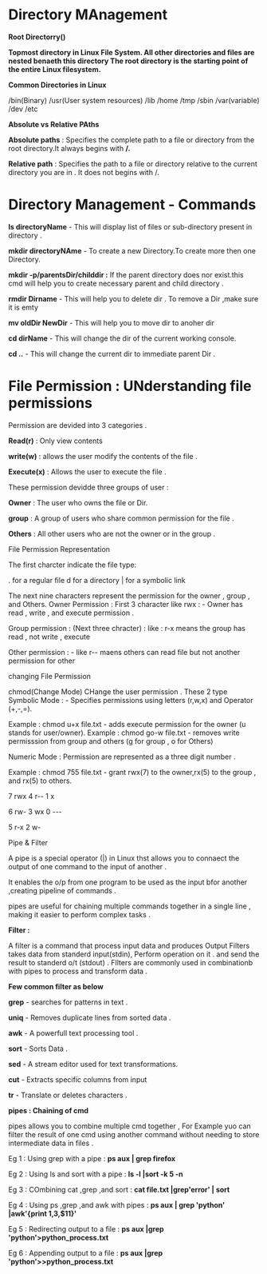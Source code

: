 # **Directory MAnagement**

**Root Directorry(\)**

  **Topmost directory in Linux File System.
  All other directories and files are nested  benaeth this directory
  The root directory is the starting point of the entire Linux filesystem.**

**Common Directories in Linux** 

 /bin(Binary)              /usr(User system resources)          /lib
 /home 		                 /tmp				                          /sbin
/var(variable)             /dev			                            /etc


**Absolute vs Relative PAths**
 
**Absolute paths** : Specifies the complete path to a file or directory from the root directory.It always begins with **/.**

**Relative path** :  Specifies the path to a file or directory relative to the current directory you are in . It does not begins with /.
 
# **Directory Management - Commands** 


**ls directoryName** - This will display list of files or sub-directory present in directory .

**mkdir directoryNAme**  - To create a new Directory.To create more then one Directory.

**mkdir -p/parentsDir/childdir :** If the parent directory does nor exist.this cmd will help you to create necessary parent and child directory .

**rmdir Dirname** - This will help you to delete dir . To remove a Dir ,make sure it is emty 

**mv oldDir NewDir** - This will help you to move dir to anoher dir 

**cd dirName** - This will change the dir of the current working console.

**cd ..** - This will change the current dir to immediate parent Dir . 









# **File Permission : UNderstanding file permissions** 

Permission are devided into 3 categories .

**Read(r)** : Only view contents

**write(w)** : allows the user modify the contents of the file .

**Execute(x)** : Allows the user to execute the file .


These permission devidde three groups of user :



**Owner** : The user who owns the file or Dir.

**group** : A group of users who share common  permission for the file .

**Others** : All other users who are not the owner or in the group .


File Permission Representation 

The first charcter indicate the file type:

. for a regular file
d for a directory 
| for a symbolic link 


The next nine characters represent the permission for the owner , group , and Others.
Owner Permission : First 3 character like rwx : - Owner has read , write , and execute permission .

Group permission : (Next three chracter) : like : r-x means the group has read , not write , execute 

Other permission : - like r-- maens others can read file but not another permission for other 



changing File Permission 

chmod(Change Mode) 
CHange the user permission  . These 2 type 
Symbolic Mode : - Specifies permissions using letters (r,w,x) and Operator (+,-,=).

Example : chmod u+x file.txt - adds execute permission for the owner (u stands for user/owner).
Example : chmod go-w file.txt - removes write permisssion from group and others (g for group , o for Others)

Numeric Mode : Permission  are represented as a three digit number .

Example : chmod 755 file.txt -  grant  rwx(7) to the owner,rx(5) to the group , and rx(5) to others.

7  rwx      4    r--        1 x 

6  rw-       3  wx           0 ---

5 r-x        2  w-





Pipe  & Filter

A pipe is a special operator (|) in Linux thst allows you to connaect the output of one command to the input of another .

It enables the o/p from one program to be used as the input bfor another 
   ,creating pipeline of commands . 
   
pipes are useful for chaining multiple commands together in a single line , making it easier to perform complex tasks .

**Filter :** 

A filter is a command that process input data and produces Output  Filters takes data from  standerd input(stdin),
Perform operation on it  .
and send the result to standerd o/t (stdout) .
FIlters are commonly used in combinationb with pipes to process and transform data . 

**Few common filter as below** 


**grep**  -   searches for patterns in text .

**uniq**  -   Removes duplicate lines from sorted data .

**awk**   -   A powerfull text processing tool .

**sort**  -   Sorts Data .

**sed**   -  A stream editor used for text transformations.

**cut**   -  Extracts specific columns from input 

**tr**     - Translate or deletes characters .

**pipes   : Chaining of cmd** 

pipes allows you to combine multiple cmd together ,
For Example yuo can filter the result of one cmd using another command without needing to store intermediate data in  files .

Eg 1 : Using grep with a pipe  :            **ps aux | grep firefox**

Eg 2 :  Using ls and sort with a pipe :     **ls -l |sort -k 5 -n**

Eg 3 : COmbining cat ,grep ,and sort :      **cat file.txt |grep'error' | sort**

Eg 4 : Using ps ,grep ,and awk with pipes : **ps aux | grep 'python' |awk'{print $1,$3,$11}'**

Eg 5 : Redirecting output to a file :       **ps aux |grep 'python'>python_process.txt**

Eg 6 : Appending output to a file :         **ps aux |grep 'python'>>python_process.txt**





















									
